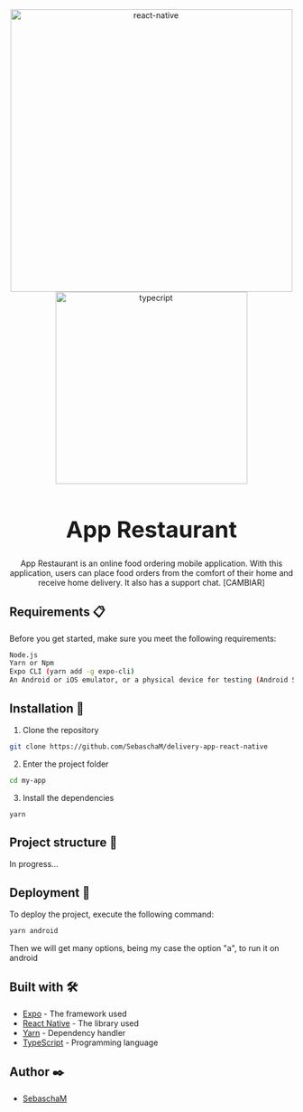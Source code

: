 <div align="center">
  <img src="https://cdn.worldvectorlogo.com/logos/react-native-1.svg" width="500" alt="react-native" />
  <img src="https://cdn.worldvectorlogo.com/logos/typescript.svg" width="340" alt="typecript" />
  
</div>

<h1 align="center" style="font-weight: bold; font-size: 2.5rem">App Restaurant</h1>

<p align="center">
  App Restaurant is an online food ordering mobile application. With this application, users can place food orders from the comfort of their home and receive home delivery. It also has a support chat.
  [CAMBIAR]
</p>

## **Requirements** 📋
Before you get started, make sure you meet the following requirements:
```bash
Node.js
Yarn or Npm
Expo CLI (yarn add -g expo-cli)
An Android or iOS emulator, or a physical device for testing (Android Studio, Xcode, etc).
```

## **Installation** 🔧
1. Clone the repository
```bash
git clone https://github.com/SebaschaM/delivery-app-react-native
```

2. Enter the project folder
```bash
cd my-app
```

3. Install the dependencies
```bash
yarn
```

## **Project structure** 🧐
In progress...

## **Deployment** 🚀
To deploy the project, execute the following command:
```bash
yarn android
```
Then we will get many options, being my case the option "a", to run it on android

## **Built with** 🛠️
- [Expo](https://expo.dev/) - The framework used
- [React Native](https://reactnative.dev/) - The library used
- [Yarn](https://yarnpkg.com/) - Dependency handler
- [TypeScript](https://www.typescriptlang.org/) - Programming language

## **Author** ✒️
- [SebaschaM](https://github.com/SebaschaM)